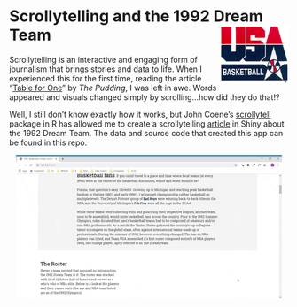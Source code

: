 
# Scrollytelling and the 1992 Dream Team <img src="www/team_usa_logo_1992.jpg" align="right" width="125px" alt="Team USA Logo 1992"/>

Scrollytelling is an interactive and engaging form of journalism that
brings stories and data to life. When I experienced this for the first
time, reading the article “[Table for
One](https://pudding.cool/2017/07/eating-alone/)” by *The Pudding*, I
was left in awe. Words appeared and visuals changed simply by
scrolling…how did they do that\!?

Well, I still don’t know exactly how it works, but John Coene’s
[scrollytell](https://github.com/JohnCoene/scrollytell) package in R has
allowed me to create a scrollytelling
[article](sdavis.shinyapps.io/dream_team/) in Shiny about the 1992 Dream
Team. The data and source code that created this app can be found in
this repo. <br>

<center>

![](www/Scrollytell%20GIF-downsized_large.gif)

</center>
